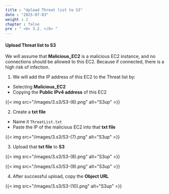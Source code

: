```yaml
---
title : "Upload Threat list to S3"
date : "2025-07-03"
weight : 2
chapter : false
pre : " <b> 3.2. </b> "
---
```


#### Upload Threat list to S3
We will assume that **Malicious_EC2** is a malicious EC2 instance, and no connections should be allowed to this EC2. Because if connected, there is a high risk of infection.

1. We will add the IP address of this EC2 to the Threat list by:
- Selecting **Malicious_EC2**
- Copying the **Public IPv4 address** of this EC2

{{< img src="/images/3.s3/S3-(6).png" alt="S3up" >}}

2. Create a **txt file**
- Name it `ThreatList.txt`
- Paste the IP of the malicious EC2 into that **txt file**

{{< img src="/images/3.s3/S3-(7).png" alt="S3up" >}}

3. Upload that **txt file** to **S3**

{{< img src="/images/3.s3/S3-(8).png" alt="S3up" >}}

{{< img src="/images/3.s3/S3-(9).png" alt="S3up" >}}

4. After successful upload, copy the **Object URL**

{{< img src="/images/3.s3/S3-(10).png" alt="S3up" >}}